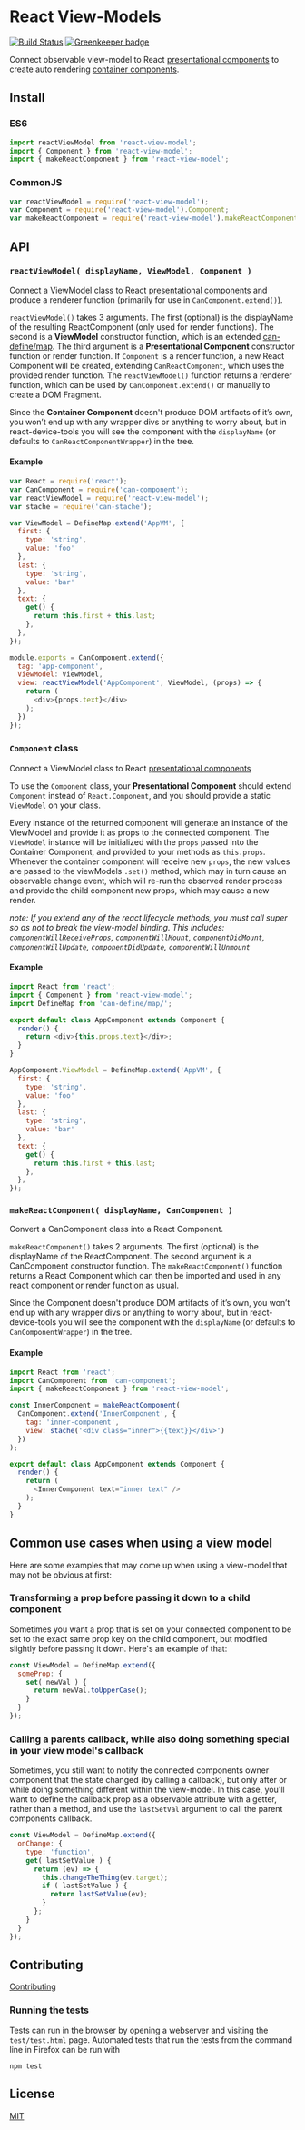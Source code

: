 # React View-Models

[![Build Status](https://travis-ci.org/canjs/react-view-model.png?branch=master)](https://travis-ci.org/canjs/react-view-model)
[![Greenkeeper badge](https://badges.greenkeeper.io/canjs/react-view-model.svg)](https://greenkeeper.io/)

Connect observable view-model to React [presentational components][1] to create auto rendering [container components][1].

## Install

### ES6

```js
import reactViewModel from 'react-view-model';
import { Component } from 'react-view-model';
import { makeReactComponent } from 'react-view-model';
```

### CommonJS

```js
var reactViewModel = require('react-view-model');
var Component = require('react-view-model').Component;
var makeReactComponent = require('react-view-model').makeReactComponent;
```

## API

### `reactViewModel( displayName, ViewModel, Component )`
Connect a ViewModel class to React [presentational components][1] and produce a renderer function (primarily for use in `CanComponent.extend()`).

`reactViewModel()` takes 3 arguments. The first (optional) is the displayName of the resulting ReactComponent (only used for render functions). The second is a **ViewModel** constructor function, which is an extended [can-define/map][2]. The third argument is a **Presentational Component** constructor function or render function. If `Component` is a render function, a new React Component will be created, extending `CanReactComponent`, which uses the provided render function. The `reactViewModel()` function returns a renderer function, which can be used by `CanComponent.extend()` or manually to create a DOM Fragment.

Since the **Container Component** doesn't produce DOM artifacts of it’s own, you won’t end up with any wrapper divs or anything to worry about, but in react-device-tools you will see the component with the `displayName` (or defaults to `CanReactComponentWrapper`) in the tree.

#### Example

```javascript
var React = require('react');
var CanComponent = require('can-component');
var reactViewModel = require('react-view-model');
var stache = require('can-stache');

var ViewModel = DefineMap.extend('AppVM', {
  first: {
    type: 'string',
    value: 'foo'
  },
  last: {
    type: 'string',
    value: 'bar'
  },
  text: {
    get() {
      return this.first + this.last;
    },
  },
});

module.exports = CanComponent.extend({
  tag: 'app-component',
  ViewModel: ViewModel,
  view: reactViewModel('AppComponent', ViewModel, (props) => {
    return (
      <div>{props.text}</div>
    );
  })
});
```

### `Component` class
Connect a ViewModel class to React [presentational components][1]

To use the `Component` class, your **Presentational Component** should extend `Component` instead of `React.Component`, and you should provide a static `ViewModel` on your class.

Every instance of the returned component will generate an instance of the ViewModel and provide it as props to the connected component. The `ViewModel` instance will be initialized with the `props` passed into the Container Component, and provided to your methods as `this.props`. Whenever the container component will receive new `props`, the new values are passed to the viewModels `.set()` method, which may in turn cause an observable change event, which will re-run the observed render process and provide the child component new props, which may cause a new render.

_note: If you extend any of the react lifecycle methods, you must call super so as not to break the view-model binding. This includes: `componentWillReceiveProps`, `componentWillMount`, `componentDidMount`, `componentWillUpdate`, `componentDidUpdate`, `componentWillUnmount`_

#### Example

```javascript
import React from 'react';
import { Component } from 'react-view-model';
import DefineMap from 'can-define/map/';

export default class AppComponent extends Component {
  render() {
    return <div>{this.props.text}</div>;
  }
}

AppComponent.ViewModel = DefineMap.extend('AppVM', {
  first: {
    type: 'string',
    value: 'foo'
  },
  last: {
    type: 'string',
    value: 'bar'
  },
  text: {
    get() {
      return this.first + this.last;
    },
  },
});
```

### `makeReactComponent( displayName, CanComponent )`
Convert a CanComponent class into a React Component.

`makeReactComponent()` takes 2 arguments. The first (optional) is the displayName of the ReactComponent. The second argument is a CanComponent constructor function. The `makeReactComponent()` function returns a React Component which can then be imported and used in any react component or render function as usual.

Since the Component doesn't produce DOM artifacts of it’s own, you won’t end up with any wrapper divs or anything to worry about, but in react-device-tools you will see the component with the `displayName` (or defaults to `CanComponentWrapper`) in the tree.

#### Example

```javascript
import React from 'react';
import CanComponent from 'can-component';
import { makeReactComponent } from 'react-view-model';

const InnerComponent = makeReactComponent(
  CanComponent.extend('InnerComponent', {
    tag: 'inner-component',
    view: stache('<div class="inner">{{text}}</div>')
  })
);

export default class AppComponent extends Component {
  render() {
    return (
      <InnerComponent text="inner text" />
    );
  }
}
```

## Common use cases when using a view model
Here are some examples that may come up when using a view-model that may not be obvious at first:

### Transforming a prop before passing it down to a child component

Sometimes you want a prop that is set on your connected component to be set to the exact same prop key on the child component, but modified slightly before passing it down. Here's an example of that:

```javascript
const ViewModel = DefineMap.extend({
  someProp: {
    set( newVal ) {
      return newVal.toUpperCase();
    }
  }
});
```

### Calling a parents callback, while also doing something special in your view model's callback
Sometimes, you still want to notify the connected components owner component that the state changed (by calling a callback), but only after or while doing something different within the view-model. In this case, you'll want to define the callback prop as a observable attribute with a getter, rather than a method, and use the `lastSetVal` argument to call the parent components callback.

```javascript
const ViewModel = DefineMap.extend({
  onChange: {
    type: 'function',
    get( lastSetValue ) {
      return (ev) => {
        this.changeTheThing(ev.target);
        if ( lastSetValue ) {
          return lastSetValue(ev);
        }
      };
    }
  }
});
```

## Contributing
[Contributing](./contributing.md)

### Running the tests

Tests can run in the browser by opening a webserver and visiting the `test/test.html` page.
Automated tests that run the tests from the command line in Firefox can be run with

```
npm test
```

## License
[MIT](./LICENSE)

[1]: https://medium.com/@dan_abramov/smart-and-dumb-components-7ca2f9a7c7d0#.v9i90qbq8
[2]: https://canjs.github.io/canjs/doc/can-define/map/map.html
